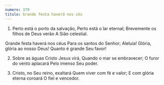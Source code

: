 ```yaml
---
numero: 379
titulo: Grande festa haverá nos céu
---
```

1. Perto está o porto da salvação,
Perto está o lar eternal;
Brevemente os filhos de Deus verão
A Sião celestial.

Grande festa haverá nos céus
Para os santos do Senhor;
Aleluia! Glória, glória ao nosso Deus!
Quanto é grande Seu favor!

2. Sobre as águas Cristo Jesus virá,
Quando o mar se embravecer;
O furor do vento aplacará
Pelo imenso Seu poder.

3. Cristo, no Seu reino, exaltará
Quem viver com fé e valor;
E com glória eterna coroará
O fiel e vencedor.

